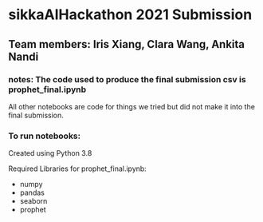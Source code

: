 # sikkaAIHackathon 2021 Submission 

## Team members: Iris Xiang, Clara Wang, Ankita Nandi

### notes: The code used to produce the final submission csv is prophet_final.ipynb 

All other notebooks are code for things we tried but did not make it into the final submission. 

### To run notebooks:

Created using Python 3.8

Required Libraries for prophet_final.ipynb:
- numpy 
- pandas
- seaborn 
- prophet 




